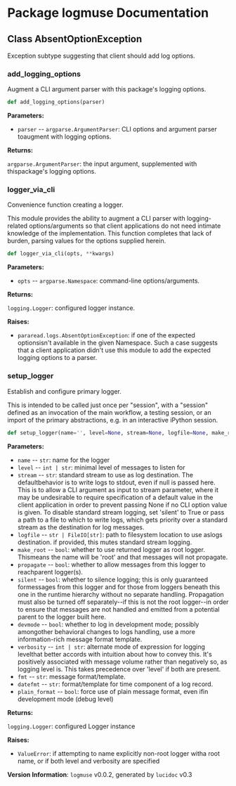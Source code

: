 # Package logmuse Documentation

## Class AbsentOptionException
Exception subtype suggesting that client should add log options.


### add\_logging\_options
Augment a CLI argument parser with this package's logging options.
```python
def add_logging_options(parser)
```

**Parameters:**

- `parser` -- `argparse.ArgumentParser`:  CLI options and argument parser toaugment with logging options.


**Returns:**

`argparse.ArgumentParser`:  the input argument, supplemented with thispackage's logging options.




### logger\_via\_cli
Convenience function creating a logger.

This module provides the ability to augment a CLI parser with
logging-related options/arguments so that client applications do not need
intimate knowledge of the implementation. This function completes that
lack of burden, parsing values for the options supplied herein.
```python
def logger_via_cli(opts, **kwargs)
```

**Parameters:**

- `opts` -- `argparse.Namespace`:  command-line options/arguments.


**Returns:**

`logging.Logger`:  configured logger instance.


**Raises:**

- `pararead.logs.AbsentOptionException`:  if one of the expected optionsisn't available in the given Namespace. Such a case suggests that a client application didn't use this module to add the expected logging options to a parser.




### setup\_logger
Establish and configure primary logger.

This is intended to be called just once per "session", with a "session"
defined as an invocation of the main workflow, a testing session, or an
import of the primary abstractions, e.g. in an interactive iPython session.
```python
def setup_logger(name='', level=None, stream=None, logfile=None, make_root=None, propagate=False, silent=False, devmode=False, verbosity=None, fmt=None, datefmt=None, plain_format=False)
```

**Parameters:**

- `name` -- `str`:  name for the logger
- `level` -- `int | str`:  minimal level of messages to listen for
- `stream` -- `str`:  standard stream to use as log destination. The defaultbehavior is to write logs to stdout, even if null is passed here. This is to allow a CLI argument as input to stream parameter, where it may be undesirable to require specification of a default value in the client application in order to prevent passing None if no CLI option value is given. To disable standard stream logging, set 'silent' to True or pass a path to a file to which to write logs, which gets priority over a standard stream as the destination for log messages.
- `logfile` -- `str | FileIO[str]`:  path to filesystem location to use aslogs destination. if provided, this mutes standard stream logging.
- `make_root` -- `bool`:  whether to use returned logger as root logger. Thismeans the name will be 'root' and that messages will not propagate.
- `propagate` -- `bool`:  whether to allow messages from this logger to reachparent logger(s).
- `silent` -- `bool`:  whether to silence logging; this is only guaranteed formessages from this logger and for those from loggers beneath this one in the runtime hierarchy without no separate handling. Propagation must also be turned off separately--if this is not the root logger--in order to ensure that messages are not handled and emitted from a potential parent to the logger built here.
- `devmode` -- `bool`:  whether to log in development mode; possibly amongother behavioral changes to logs handling, use a more information-rich message format template.
- `verbosity` -- `int | str`:  alternate mode of expression for logging levelthat better accords with intuition about how to convey this. It's positively associated with message volume rather than negatively so, as logging level is. This takes precedence over 'level' if both are present.
- `fmt` -- `str`:  message format/template.
- `datefmt` -- `str`:  format/template for time component of a log record.
- `plain_format` -- `bool`:  force use of plain message format, even ifin development mode (debug level)


**Returns:**

`logging.Logger`:  configured Logger instance


**Raises:**

- `ValueError`:  if attempting to name explicitly non-root logger witha root name, or if both level and verbosity are specified





**Version Information**: `logmuse` v0.0.2, generated by `lucidoc` v0.3